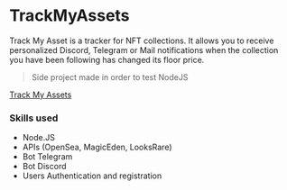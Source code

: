 # TrackMyAssets

Track My Asset is a tracker for NFT collections. It allows you to receive personalized Discord, Telegram or Mail notifications when the collection you have been following has changed its floor price.

> Side project made in order to test NodeJS

[Track My Assets](https://trackmyassets.info/)


### Skills used
- Node.JS 
- APIs (OpenSea, MagicEden, LooksRare) 
- Bot Telegram 
- Bot Discord
- Users Authentication and registration
